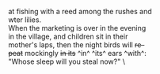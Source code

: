 at fishing with a reed among the rushes and \
wter lilies.  \
    When the marketing is over in the evening  \
in the village, and children sit in their \
mother's laps, then the night birds will ~~re-~~\
~~peat~~ mockingly ~~in its~~ ^in^ ^its^ ears ^with^: \
    "Whose sleep will you steal now?" \

